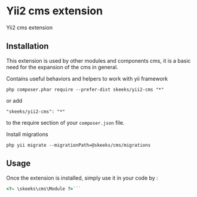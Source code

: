 Yii2 cms extension
====================
Yii2 cms extension

Installation
------------

This extension is used by other modules and components cms, it is a basic need for the expansion of the cms in general.

Contains useful behaviors and helpers to work with yii framework

```
php composer.phar require --prefer-dist skeeks/yii2-cms "*"
```

or add

```
"skeeks/yii2-cms": "*"
```

to the require section of your `composer.json` file.

Install migrations 

```
php yii migrate --migrationPath=@skeeks/cms/migrations
```

Usage
-----

Once the extension is installed, simply use it in your code by  :

```php
<?= \skeeks\cms\Module ?>```